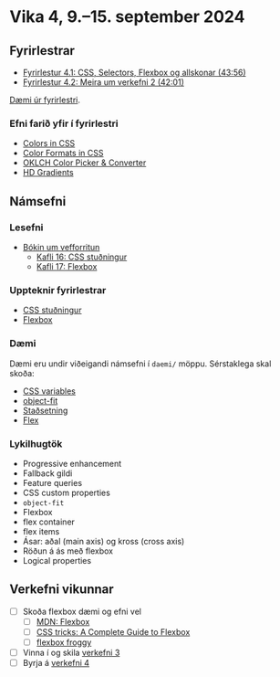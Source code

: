 # Vika 4, 9.–15. september 2024

## Fyrirlestrar

- [Fyrirlestur 4.1: CSS, Selectors, Flexbox og allskonar (43:56)](https://youtu.be/phCb3aUVSuI)
- [Fyrirlestur 4.2: Meira um verkefni 2 (42:01)](https://youtu.be/zlNg9ZTq1wI)

[Dæmi úr fyrirlestri](https://github.com/vefforritun/vef1-2024-fyrirlestra-daemi/tree/main/f04).

### Efni farið yfir í fyrirlestri

- [Colors in CSS](https://ishadeed.com/article/css-color/)
- [Color Formats in CSS](https://www.joshwcomeau.com/css/color-formats/)
- [OKLCH Color Picker & Converter](https://oklch.com/)
- [HD Gradients](https://gradient.style)

## Námsefni

### Lesefni

- [Bókin um vefforritun](https://bok.vefforritun.is/)
  - [Kafli 16: CSS stuðningur](https://bok.vefforritun.is/16.css-studningur.html)
  - [Kafli 17: Flexbox](https://bok.vefforritun.is/17.css-flexbox.html)

### Uppteknir fyrirlestrar

- [CSS stuðningur](../namsefni/13.css-studningur/)
- [Flexbox](../namsefni/14.css-flexbox/)

### Dæmi

Dæmi eru undir viðeigandi námsefni í `daemi/` möppu. Sérstaklega skal skoða:

- [CSS variables](../namsefni/13.css-studningur/daemi/01.variables.html)
- [object-fit](../namsefni/13.css-studningur/daemi/05.object-fit.html)
- [Staðsetning](../namsefni/14.css-flexbox/daemi/03.position.html)
- [Flex](../namsefni/14.css-flexbox/daemi/06.flex.html)


### Lykilhugtök

- Progressive enhancement
- Fallback gildi
- Feature queries
- CSS custom properties
- `object-fit`
- Flexbox
- flex container
- flex items
- Ásar: aðal (main axis) og kross (cross axis)
- Röðun á ás með flexbox
- Logical properties

## Verkefni vikunnar

- [ ] Skoða flexbox dæmi og efni vel
  - [ ] [MDN: Flexbox](https://developer.mozilla.org/en-US/docs/Learn/CSS/CSS_layout/Flexbox)
  - [ ] [CSS tricks: A Complete Guide to Flexbox](https://css-tricks.com/snippets/css/a-guide-to-flexbox/)
  - [ ] [flexbox froggy](https://flexboxfroggy.com/)
- [ ] Vinna í og skila [verkefni 3](https://github.com/vefforritun/vef1-2024-v3)
- [ ] Byrja á [verkefni 4](https://github.com/vefforritun/vef1-2024-v4)
